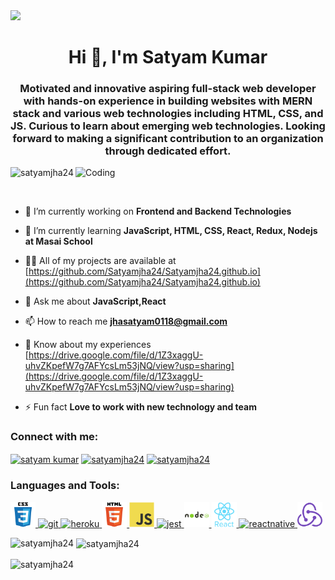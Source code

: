 <img src="https://camo.githubusercontent.com/48ec00ed4c84e771db4a1db90b56352923a8d644452a32b434d68e97006c9337/68747470733a2f2f63686b736b696c6c732e636f6d2f77702d636f6e74656e742f75706c6f6164732f323032302f30342f504e432d416e696d617465642d42616e6e6572732e676966"/>
<h1 align="center">Hi 👋, I'm Satyam Kumar</h1>
<h3 align="center">Motivated and innovative aspiring full-stack web developer with hands-on experience in building websites with MERN stack and various web technologies including HTML, CSS, and JS. Curious to learn about emerging web technologies. Looking forward to making a significant contribution to an organization through dedicated effort.</h3>
<img align="right" alt="Coding" width="400" src="https://i.pinimg.com/originals/2a/53/65/2a53651a35816f499270d8275fd5318f.gif"/>
<p align="left"> <img src="https://komarev.com/ghpvc/?username=satyamjha24&label=Profile%20views&color=0e75b6&style=flat" alt="satyamjha24" /> </p>

<p align="left"> <a href="https://twitter.com/" target="blank"><img src="https://img.shields.io/twitter/follow/?logo=twitter&style=for-the-badge" alt="" /></a> </p>

- 🔭 I’m currently working on **Frontend and Backend Technologies**

- 🌱 I’m currently learning **JavaScript, HTML, CSS, React, Redux, Nodejs at Masai School**

- 👨‍💻 All of my projects are available at [https://github.com/Satyamjha24/Satyamjha24.github.io](https://github.com/Satyamjha24/Satyamjha24.github.io)

- 💬 Ask me about **JavaScript,React**

- 📫 How to reach me **jhasatyam0118@gmail.com**

- 📄 Know about my experiences [https://drive.google.com/file/d/1Z3xaggU-uhvZKpefW7g7AFYcsLm53jNQ/view?usp=sharing](https://drive.google.com/file/d/1Z3xaggU-uhvZKpefW7g7AFYcsLm53jNQ/view?usp=sharing)

- ⚡ Fun fact **Love to work with new technology and team**

<h3 align="left">Connect with me:</h3>
<p align="left">
<a href="https://linkedin.com/in/satyam kumar" target="blank"><img align="center" src="![image](https://user-images.githubusercontent.com/107462251/209813361-9f0f99ec-7061-403a-b57f-278e68c300a7.png)
" alt="satyam kumar" height="30" width="40" /></a>
<a href="https://codesandbox.com/satyamjha24" target="blank"><img align="center" src="https://raw.githubusercontent.com/rahuldkjain/github-profile-readme-generator/master/src/images/icons/Social/codesandbox.svg" alt="satyamjha24" height="30" width="40" /></a>
<a href="https://www.leetcode.com/satyamjha24" target="blank"><img align="center" src="https://raw.githubusercontent.com/rahuldkjain/github-profile-readme-generator/master/src/images/icons/Social/leet-code.svg" alt="satyamjha24" height="30" width="40" /></a>
</p>

<h3 align="left">Languages and Tools:</h3>
<p align="left"> <a href="https://www.w3schools.com/css/" target="_blank" rel="noreferrer"> <img src="https://raw.githubusercontent.com/devicons/devicon/master/icons/css3/css3-original-wordmark.svg" alt="css3" width="40" height="40"/> </a> <a href="https://git-scm.com/" target="_blank" rel="noreferrer"> <img src="https://www.vectorlogo.zone/logos/git-scm/git-scm-icon.svg" alt="git" width="40" height="40"/> </a> <a href="https://heroku.com" target="_blank" rel="noreferrer"> <img src="https://www.vectorlogo.zone/logos/heroku/heroku-icon.svg" alt="heroku" width="40" height="40"/> </a> <a href="https://www.w3.org/html/" target="_blank" rel="noreferrer"> <img src="https://raw.githubusercontent.com/devicons/devicon/master/icons/html5/html5-original-wordmark.svg" alt="html5" width="40" height="40"/> </a> <a href="https://developer.mozilla.org/en-US/docs/Web/JavaScript" target="_blank" rel="noreferrer"> <img src="https://raw.githubusercontent.com/devicons/devicon/master/icons/javascript/javascript-original.svg" alt="javascript" width="40" height="40"/> </a> <a href="https://jestjs.io" target="_blank" rel="noreferrer"> <img src="https://www.vectorlogo.zone/logos/jestjsio/jestjsio-icon.svg" alt="jest" width="40" height="40"/> </a> <a href="https://nodejs.org" target="_blank" rel="noreferrer"> <img src="https://raw.githubusercontent.com/devicons/devicon/master/icons/nodejs/nodejs-original-wordmark.svg" alt="nodejs" width="40" height="40"/> </a> <a href="https://reactjs.org/" target="_blank" rel="noreferrer"> <img src="https://raw.githubusercontent.com/devicons/devicon/master/icons/react/react-original-wordmark.svg" alt="react" width="40" height="40"/> </a> <a href="https://reactnative.dev/" target="_blank" rel="noreferrer"> <img src="https://reactnative.dev/img/header_logo.svg" alt="reactnative" width="40" height="40"/> </a> <a href="https://redux.js.org" target="_blank" rel="noreferrer"> <img src="https://raw.githubusercontent.com/devicons/devicon/master/icons/redux/redux-original.svg" alt="redux" width="40" height="40"/> </a> </p>

<p><img align="left" src="https://github-readme-stats.vercel.app/api/top-langs?username=satyamjha24&show_icons=true&locale=en&layout=compact" alt="satyamjha24" /></p>

<p>&nbsp;<img align="center" src="https://github-readme-stats.vercel.app/api?username=satyamjha24&show_icons=true&locale=en" alt="satyamjha24" /></p>

<p><img align="center" src="https://github-readme-streak-stats.herokuapp.com/?user=satyamjha24&" alt="satyamjha24" /></p>

